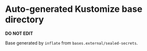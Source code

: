 # Auto-generated Kustomize base directory
**DO NOT EDIT**

Base generated by `inflate` from `bases.external/sealed-secrets`.
